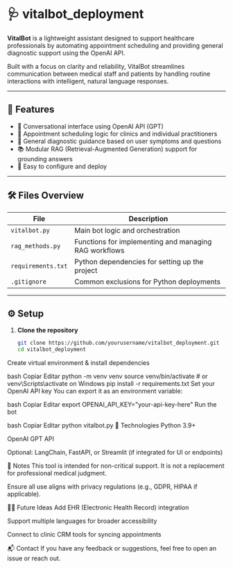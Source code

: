 # 🩺 vitalbot_deployment

**VitalBot** is a lightweight assistant designed to support healthcare professionals by automating appointment scheduling and providing general diagnostic support using the OpenAI API.

Built with a focus on clarity and reliability, VitalBot streamlines communication between medical staff and patients by handling routine interactions with intelligent, natural language responses.

---

## 🚀 Features

- 🤖 Conversational interface using OpenAI API (GPT)
- 📅 Appointment scheduling logic for clinics and individual practitioners
- 🧠 General diagnostic guidance based on user symptoms and questions
- 📚 Modular RAG (Retrieval-Augmented Generation) support for grounding answers
- 🔧 Easy to configure and deploy

---

## 🛠️ Files Overview

| File             | Description                                              |
|------------------|----------------------------------------------------------|
| `vitalbot.py`    | Main bot logic and orchestration                         |
| `rag_methods.py` | Functions for implementing and managing RAG workflows    |
| `requirements.txt` | Python dependencies for setting up the project         |
| `.gitignore`     | Common exclusions for Python deployments                 |

---

## ⚙️ Setup

1. **Clone the repository**  
   ```bash
   git clone https://github.com/yourusername/vitalbot_deployment.git
   cd vitalbot_deployment
Create virtual environment & install dependencies

bash
Copiar
Editar
python -m venv venv
source venv/bin/activate  # or venv\Scripts\activate on Windows
pip install -r requirements.txt
Set your OpenAI API key
You can export it as an environment variable:

bash
Copiar
Editar
export OPENAI_API_KEY="your-api-key-here"
Run the bot

bash
Copiar
Editar
python vitalbot.py
🧠 Technologies
Python 3.9+

OpenAI GPT API

Optional: LangChain, FastAPI, or Streamlit (if integrated for UI or endpoints)

📌 Notes
This tool is intended for non-critical support. It is not a replacement for professional medical judgment.

Ensure all use aligns with privacy regulations (e.g., GDPR, HIPAA if applicable).

👨‍⚕️ Future Ideas
Add EHR (Electronic Health Record) integration

Support multiple languages for broader accessibility

Connect to clinic CRM tools for syncing appointments

📬 Contact
If you have any feedback or suggestions, feel free to open an issue or reach out.
